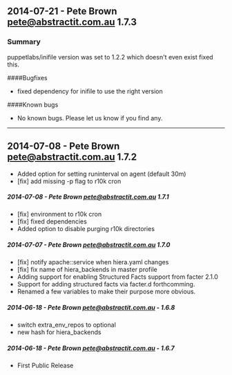 ## 2014-07-21 - Pete Brown <pete@abstractit.com.au> 1.7.3
### Summary
  puppetlabs/inifile version was set to 1.2.2 which doesn't even exist
  fixed this.

####Bugfixes
- fixed dependency for inifile to use the right version

####Known bugs
* No known bugs. Please let us know if you find any.

---
## 2014-07-08 - Pete Brown <pete@abstractit.com.au> 1.7.2
 * Added option for setting runinterval on agent (default 30m)
 * [fix] add missing -p flag to r10k cron
 
##### 2014-07-08 - Pete Brown <pete@abstractit.com.au> 1.7.1
 * [fix] environment to r10k cron
 * [fix] fixed dependencies
 * Added option to disable purging r10k directories

##### 2014-07-07 - Pete Brown <pete@abstractit.com.au> 1.7.0
 * [fix] notify apache::service when hiera.yaml changes
 * [fix] fix name of hiera_backends in master profile
 * Adding support for enabling Structured Facts support from facter 2.1.0
 * Support for adding structured facts via facter.d forthcomming.
 * Renamed a few variables to make their purpose more obvious.

##### 2014-06-18 - Pete Brown <pete@abstractit.com.au> - 1.6.8

 * switch extra_env_repos to optional
 * new hash for hiera_backends

##### 2014-06-18 - Pete Brown <pete@abstractit.com.au> - 1.6.7

 * First Public Release
